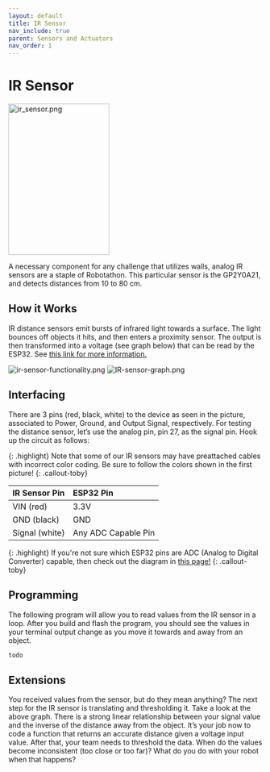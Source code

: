 ```yaml
---
layout: default
title: IR Sensor
nav_include: true
parent: Sensors and Actuators
nav_order: 1
---
```


# IR Sensor

<img src="{{ '/_assets/images/ir_sensor.png' | prepend: site.baseurl }}" alt="ir_sensor.png" width=200 height=300>

A necessary component for any challenge that utilizes walls, analog IR sensors are a staple of Robotathon. This particular sensor is the GP2Y0A21, and detects distances from 10 to 80 cm.

## How it Works
IR distance sensors emit bursts of infrared light towards a surface. The light bounces off objects it hits, and then enters a proximity sensor. The output is then transformed into a voltage (see graph below) that can be read by the ESP32. See [this link for more information.](https://www.pololu.com/product/136)

<img src="{{ '/_assets/images/ir-sensor-functionality.png' | prepend: site.baseurl }}" alt="ir-sensor-functionality.png">
<img src="{{ '/_assets/images/ir-sensor-graph.png' | prepend: site.baseurl }}" alt="IR-sensor-graph.png">

## Interfacing
There are 3 pins (red, black, white) to the device as seen in the picture, associated to Power, Ground, and Output Signal, respectively. For testing the distance sensor, let’s use the analog pin, pin 27, as the signal pin. Hook up the circuit as follows:

{: .highlight}
Note that some of our IR sensors may have preattached cables with incorrect color coding. Be sure to follow the colors shown in the first picture!
{: .callout-toby}

|  IR Sensor Pin   | ESP32 Pin          |
|:-------------|:------------------|
| VIN  (red)         | 3.3V                      |
| GND  (black)        | GND      |
| Signal (white)       |  Any ADC Capable Pin    |

{: .highlight}
If you're not sure which ESP32 pins are ADC (Analog to Digital Converter) capable, then check out the diagram in [this page!](https://ut-ras.github.io/RobotathonESP32/getting-started/microcontroller-interface)
{: .callout-toby}

## Programming 
The following program will allow you to read values from the IR sensor in a loop. After you build and flash the program, you should see the values in your terminal output change as you move it towards and away from an object.

```cpp
todo
```


## Extensions
You received values from the sensor, but do they mean anything? The next step for the IR sensor is translating and thresholding it. Take a look at the above graph. There is a strong linear relationship between your signal value and the inverse of the distance away from the object. It’s your job now to code a function that returns an accurate distance given a voltage input value. After that, your team needs to threshold the data. When do the values become inconsistent (too close or too far)? What do you do with your robot when that happens?



